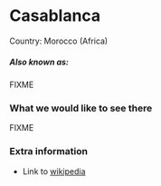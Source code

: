 # Casablanca

Country: Morocco (Africa)

##### Also known as:

FIXME

### What we would like to see there

FIXME

### Extra information

- Link to [wikipedia](https://wikipedia.com/FIXME)

